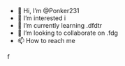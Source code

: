 - 👋 Hi, I’m @Ponker231
- 👀 I’m interested i
- 🌱 I’m currently learning .dfdtr
- 💞️ I’m looking to collaborate on .fdg
- 📫 How to reach me 

<!---
Ponker231/Ponker231 is a ✨ special ✨ repository because its `README.md` (this file) appears on your GitHub profile.
You can click the Preview link to take a look at your changes.
--->
f
